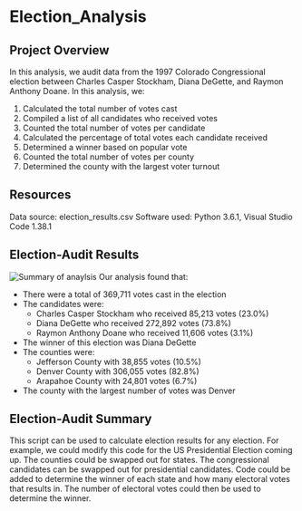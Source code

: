 # Election_Analysis
## Project Overview 
In this analysis, we audit data from the 1997 Colorado Congressional election between Charles Casper Stockham, Diana DeGette, and Raymon Anthony Doane. In this analysis, we:
1. Calculated the total number of votes cast
2. Compiled a list of all candidates who received votes
3. Counted the total number of votes per candidate
4. Calculated the percentage of total votes each candidate received
5. Determined a winner based on popular vote
6. Counted the total number of votes per county
7. Determined the county with the largest voter turnout

## Resources
Data source: election_results.csv
Software used: Python 3.6.1, Visual Studio Code 1.38.1

## Election-Audit Results
![Summary of anaylsis](Analysis/Summary_of_Results)
Our analysis found that: 
- There were a total of 369,711 votes cast in the election
- The candidates were:
  - Charles Casper Stockham who received 85,213 votes (23.0%)
  - Diana DeGette who received 272,892 votes (73.8%)
  - Raymon Anthony Doane who received 11,606 votes (3.1%)
- The winner of this election was Diana DeGette
- The counties were:
  - Jefferson County with 38,855 votes (10.5%)
  - Denver County with 306,055 votes (82.8%)
  - Arapahoe County with 24,801 votes (6.7%)
- The county with the largest number of votes was Denver

## Election-Audit Summary
This script can be used to calculate election results for any election. For example, we could modify this code for the US Presidential Election coming up. The counties could be swapped out for states. The congressional candidates can be swapped out for presidential candidates. Code could be added to determine the winner of each state and how many electoral votes that results in. The number of electoral votes could then be used to determine the winner. 


